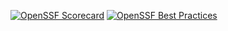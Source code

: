 [![OpenSSF Scorecard](https://api.securityscorecards.dev/projects/github.com/BraxtonTillman/FGCU_IntroCompSci_Habit_Tracker/badge)](https://securityscorecards.dev/viewer/github.com/BraxtonTillman/FGCU_IntroCompSci_Habit_Tracker)
[![OpenSSF Best Practices](https://www.bestpractices.dev/projects/8513/badge)](https://www.bestpractices.dev/projects/8513)
